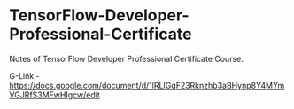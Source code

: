# TensorFlow-Developer-Professional-Certificate
Notes of TensorFlow Developer Professional Certificate Course.

G-Link - https://docs.google.com/document/d/1lRLIGqF23Rknzhb3aBHynp8Y4MYmVGJRfS3MFwHIgcw/edit
